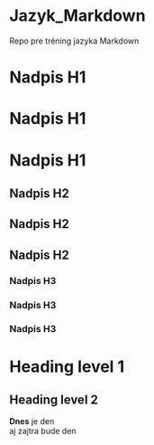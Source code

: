# Jazyk_Markdown
Repo pre tréning jazyka Markdown

# Nadpis H1
# Nadpis H1
# Nadpis H1

## Nadpis H2 
## Nadpis H2 
## Nadpis H2 

### Nadpis H3
### Nadpis H3
### Nadpis H3

Heading level 1
===============
Heading level 2
---------------
**Dnes** je den    
aj zajtra bude den

